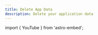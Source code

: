 ```yaml
---
title: Delete App Data
description: Delete your application data
---
```

import { YouTube } from 'astro-embed';
## 



<YouTube id="https://youtu.be/HuGzHHk8B_M" />